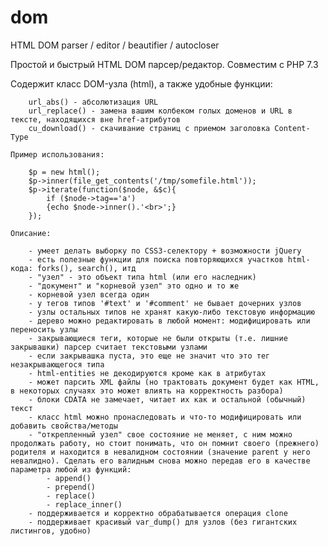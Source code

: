 # dom

HTML DOM parser / editor / beautifier / autocloser

Простой и быстрый HTML DOM парсер/редактор.
Совместим с PHP 7.3
	
Содержит класс DOM-узла (html), а также удобные функции:
	
		url_abs() - абсолютизация URL
		url_replace() - замена вашим колбеком голых доменов и URL в тексте, находящихся вне href-атрибутов
		cu_download() - скачивание страниц с приемом заголовка Content-Type
	
	Пример использования:
	
		$p = new html();
		$p->inner(file_get_contents('/tmp/somefile.html'));
		$p->iterate(function($node, &$c){
			if ($node->tag=='a')
			{echo $node->inner().'<br>';}
		});
	
	Описание:
	
		- умеет делать выборку по CSS3-селектору + возможности jQuery
		- есть полезные функции для поиска повторяющихся участков html-кода: forks(), search(), итд
		- "узел" - это объект типа html (или его наследник)
		- "документ" и "корневой узел" это одно и то же
		- корневой узел всегда один
		- у тегов типов '#text' и '#comment' не бывает дочерних узлов
		- узлы остальных типов не хранят какую-либо текстовую информацию
		- дерево можно редактировать в любой момент: модифицировать или переносить узлы
		- закрывающиеся теги, которые не были открыты (т.е. лишние закрывашки) парсер считает текстовыми узлами
		- если закрывашка пуста, это еще не значит что это тег незакрывающегося типа
		- html-entities не декодируются кроме как в атрибутах
		- может парсить XML файлы (но трактовать документ будет как HTML, в некоторых случаях это может влиять на корректность разбора)
		- блоки CDATA не замечает, читает их как и остальной (обычный) текст
		- класс html можно пронаследовать и что-то модифицировать или добавить свойства/методы
		- "открепленный узел" свое состояние не меняет, с ним можно продолжать работу, но стоит понимать, что он помнит своего (прежнего) родителя и находится в невалидном состоянии (значение parent у него невалидно). Сделать его валидным снова можно передав его в качестве параметра любой из функций:
			- append()
			- prepend()
			- replace()
			- replace_inner()
		- поддерживается и корректно обрабатывается операция clone
		- поддерживает красивый var_dump() для узлов (без гигантских листингов, удобно)
